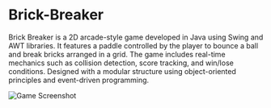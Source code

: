 ﻿# Brick-Breaker


Brick Breaker is a 2D arcade-style game developed in Java using Swing and AWT libraries. It features a paddle controlled by the player to bounce a ball and break bricks arranged in a grid. The game includes real-time mechanics such as collision detection, score tracking, and win/lose conditions. Designed with a modular structure using object-oriented principles and event-driven programming.

![Game Screenshot](assets/screenshot.png)

